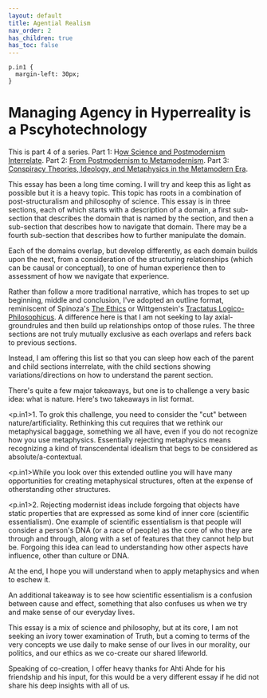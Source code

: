 ```yaml
---
layout: default
title: Agential Realism
nav_order: 2
has_children: true
has_toc: false
---
```




```{css, echo=FALSE}
p.in1 {
  margin-left: 30px;
}
```

# Managing Agency in Hyperreality is a Pscyhotechnology

This is part 4 of a series. Part 1: H[ow Science and Postmodernism Interrelate](https://medium.com/r/?url=https%3A%2F%2Fsulphuroxide.medium.com%2Fhow-science-and-postmodernism-interrelate-84ae97f388b0). Part 2: [From Postmodernism to Metamodernism](https://medium.com/r/?url=https%3A%2F%2Fsulphuroxide.medium.com%2Ffrom-postmodernism-to-metamodernism-8c1c3ec8a426). Part 3: [Conspiracy Theories, Ideology, and Metaphysics in the Metamodern Era](https://medium.com/r/?url=https%3A%2F%2Fsulphuroxide.medium.com%2Fconspiracy-theories-and-metaphysics-in-the-metamodern-era-89457343faf8).

This essay has been a long time coming. I will try and keep this as light as possible but it is a heavy topic.  This topic has roots in a combination of post-structuralism and philosophy of science. This essay is in three sections, each of which starts with a description of a domain, a first sub-section that describes the domain that is named by the section, and then a sub-section that describes how to navigate that domain.  There may be a fourth sub-section that describes how to further manipulate the domain.

Each of the domains overlap, but develop differently, as each domain builds upon the next, from a consideration of the structuring relationships (which can be causal or conceptual), to one of human experience then to assessment of how we navigate that experience.

Rather than follow a more traditional narrative, which has tropes to set up beginning, middle and conclusion, I've adopted an outline format, reminiscent of Spinoza's [The Ethics](https://www.gutenberg.org/files/3800/3800-h/3800-h.htm) or Wittgenstein's [Tractatus Logico-Philosophicus](https://www.gutenberg.org/files/5740/5740-pdf.pdf).  A difference here is that I am not seeking to lay axial-groundrules and then build up relationships ontop of those rules.  The three sections are not truly mutually exclusive as each overlaps and refers back to previous sections.

Instead, I am offering this list so that you can sleep how each of the parent and child sections interrelate, with the child sections showing variations/directions on how to understand the parent section.

There's quite a few major takeaways, but one is to challenge a very basic idea: what is nature. Here's two takeaways in list format.

<p.in1>1. To grok this challenge, you need to consider the "cut" between nature/artificiality. Rethinking this cut requires that we rethink our metaphysical baggage, something we all have, even if you do not recognize how you use metaphysics. Essentially rejecting metaphysics means recognizing a kind of transcendental idealism that begs to be considered as absolute/a-contextual.

<p.in1>While you look over this extended outline you will have many opportunities for creating metaphysical structures, often at the expense of otherstanding other structures.</p>

<p.in1>2. Rejecting modernist ideas include forgoing that objects have static properties that are expressed as some kind of inner core (scientific essentialism). One example of scientific essentialism is that people will consider a person's DNA (or a race of people) as the core of who they are through and through, along with a set of features that they cannot help but be.  Forgoing this idea can lead to understanding how other aspects have influence, other than culture or DNA.</p>

At the end, I hope you will understand when to apply metaphysics and when to eschew it.

An additional takeaway is to see how scientific essentialism is a confusion between cause and effect, something that also confuses us when we try and make sense of our everyday lives.


This essay is a mix of science and philosophy, but at its core, I am not seeking an ivory tower examination of Truth, but a coming to terms of the very concepts we use daily to make sense of our lives in our morality, our politics, and our ethics as we co-create our shared lifeworld.

Speaking of co-creation, I offer heavy thanks for Ahti Ahde for his friendship and his input, for this would be a very different essay if he did not share his deep insights with all of us.
